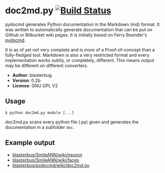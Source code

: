 # doc2md.py [![Build Status](https://travis-ci.org/blasterbug/doc2md.py.svg)](https://travis-ci.org/blasterbug/doc2md.py)

pydocmd generates Python documentation in the Markdown (md) format. It was
written to automatically generate documentation that can be put on Github 
or Bitbucket wiki pages. It is initially based on Ferry Boender's [pydocmd].  

It is as of yet not very complete and is more of a Proof-of-concept than a
fully-fledged tool. Markdown is also a very restricted format and every
implementation works subtly, or completely, different. This means output
may be different on different converters.  

* __Author__: blasterbug
* __Version__: 0.2b
* __License__: GNU GPL V2

## Usage

    $ python doc2md.py module [...]

doc2md.py scans every python file (.py) given and generates the documentation
in a subfolder `doc`.  

## Example output

 - [blasterbug/SmileANN/wiki/neuron](http://github.com/blasterbug/SmileANN/wiki/neuron)
 - [blasterbug/SmileANN/wiki/faces](http://github.com/blasterbug/SmileANN/wiki/faces)
 - [blasterbug/pydocmd/wiki/doc2md.py](https://github.com/blasterbug/doc2md.py/wiki)


[pydocmd]: https://github.com/fboender/pydocmd
